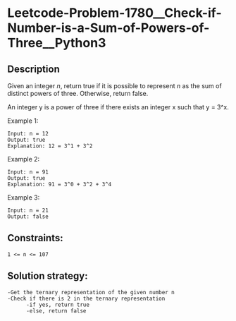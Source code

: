 # Leetcode-Problem-1780__Check-if-Number-is-a-Sum-of-Powers-of-Three__Python3

## Description

Given an integer _n_, return true if it is possible to represent _n_ as the sum of distinct powers of three. Otherwise, return false.

An integer y is a power of three if there exists an integer x such that y = 3^x.

Example 1:

    Input: n = 12
    Output: true
    Explanation: 12 = 3^1 + 3^2

Example 2:

    Input: n = 91
    Output: true
    Explanation: 91 = 3^0 + 3^2 + 3^4

Example 3:

    Input: n = 21
    Output: false

 

## Constraints:

    1 <= n <= 107


## Solution strategy:

    -Get the ternary representation of the given number n
    -Check if there is 2 in the ternary representation
          -if yes, return true
          -else, return false
